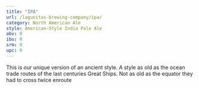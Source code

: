```yaml
---
title: "IPA"
url: /lagunitas-brewing-company/ipa/
category: North American Ale
style: American-Style India Pale Ale
abv: 0
ibu: 0
srm: 0
upc: 0
---
```

This is our unique version of an ancient style. A style as old as the ocean trade routes of the last centuries Great Ships. Not as old as the equator they had to cross twice enroute
